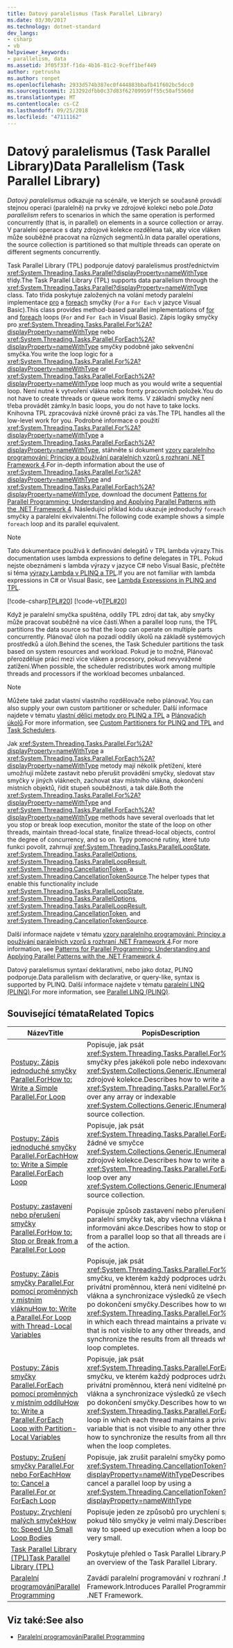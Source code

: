 ```yaml
---
title: Datový paralelismus (Task Parallel Library)
ms.date: 03/30/2017
ms.technology: dotnet-standard
dev_langs:
- csharp
- vb
helpviewer_keywords:
- parallelism, data
ms.assetid: 3f05f33f-f1da-4b16-81c2-9ceff1bef449
author: rpetrusha
ms.author: ronpet
ms.openlocfilehash: 2933d574b387ec0f444883bbafb41f602bc5dcc0
ms.sourcegitcommit: 213292dfbb0c37d83f62709959ff55c50af5560d
ms.translationtype: MT
ms.contentlocale: cs-CZ
ms.lasthandoff: 09/25/2018
ms.locfileid: "47111162"
---
```

# <a name="data-parallelism-task-parallel-library"></a><span data-ttu-id="492fe-102">Datový paralelismus (Task Parallel Library)</span><span class="sxs-lookup"><span data-stu-id="492fe-102">Data Parallelism (Task Parallel Library)</span></span>
<span data-ttu-id="492fe-103">*Datový paralelismus* odkazuje na scénáře, ve kterých se současně provádí stejnou operaci (paralelně) na prvky ve zdrojové kolekci nebo pole.</span><span class="sxs-lookup"><span data-stu-id="492fe-103">*Data parallelism* refers to scenarios in which the same operation is performed concurrently (that is, in parallel) on elements in a source collection or array.</span></span> <span data-ttu-id="492fe-104">V paralelní operace s daty zdrojové kolekce rozdělena tak, aby více vláken může souběžně pracovat na různých segmentů.</span><span class="sxs-lookup"><span data-stu-id="492fe-104">In data parallel operations, the source collection is partitioned so that multiple threads can operate on different segments concurrently.</span></span>  
  
 <span data-ttu-id="492fe-105">Task Parallel Library (TPL) podporuje datový paralelismus prostřednictvím <xref:System.Threading.Tasks.Parallel?displayProperty=nameWithType> třídy.</span><span class="sxs-lookup"><span data-stu-id="492fe-105">The Task Parallel Library (TPL) supports data parallelism through the <xref:System.Threading.Tasks.Parallel?displayProperty=nameWithType> class.</span></span> <span data-ttu-id="492fe-106">Tato třída poskytuje založených na volání metody paralelní implementace [pro](~/docs/csharp/language-reference/keywords/for.md) a [foreach](~/docs/csharp/language-reference/keywords/foreach-in.md) smyčky (`For` a `For Each` v jazyce Visual Basic).</span><span class="sxs-lookup"><span data-stu-id="492fe-106">This class provides method-based parallel implementations of [for](~/docs/csharp/language-reference/keywords/for.md) and [foreach](~/docs/csharp/language-reference/keywords/foreach-in.md) loops (`For` and `For Each` in Visual Basic).</span></span> <span data-ttu-id="492fe-107">Zápis logiky smyčky pro <xref:System.Threading.Tasks.Parallel.For%2A?displayProperty=nameWithType> nebo <xref:System.Threading.Tasks.Parallel.ForEach%2A?displayProperty=nameWithType> smyčky podobně jako sekvenční smyčka.</span><span class="sxs-lookup"><span data-stu-id="492fe-107">You write the loop logic for a <xref:System.Threading.Tasks.Parallel.For%2A?displayProperty=nameWithType> or <xref:System.Threading.Tasks.Parallel.ForEach%2A?displayProperty=nameWithType> loop much as you would write a sequential loop.</span></span> <span data-ttu-id="492fe-108">Není nutné k vytvoření vlákna nebo fronty pracovních položek.</span><span class="sxs-lookup"><span data-stu-id="492fe-108">You do not have to create threads or queue work items.</span></span> <span data-ttu-id="492fe-109">V základní smyčky není třeba provádět zámky.</span><span class="sxs-lookup"><span data-stu-id="492fe-109">In basic loops, you do not have to take locks.</span></span> <span data-ttu-id="492fe-110">Knihovna TPL zpracovává nízké úrovně práci za vás.</span><span class="sxs-lookup"><span data-stu-id="492fe-110">The TPL handles all the low-level work for you.</span></span> <span data-ttu-id="492fe-111">Podrobné informace o použití <xref:System.Threading.Tasks.Parallel.For%2A?displayProperty=nameWithType> a <xref:System.Threading.Tasks.Parallel.ForEach%2A?displayProperty=nameWithType>, stáhněte si dokument [vzory paralelního programování: Principy a používání paralelních vzorů s rozhraní .NET Framework 4](https://www.microsoft.com/download/details.aspx?id=19222).</span><span class="sxs-lookup"><span data-stu-id="492fe-111">For in-depth information about the use of <xref:System.Threading.Tasks.Parallel.For%2A?displayProperty=nameWithType> and <xref:System.Threading.Tasks.Parallel.ForEach%2A?displayProperty=nameWithType>, download the document [Patterns for Parallel Programming: Understanding and Applying Parallel Patterns with the .NET Framework 4](https://www.microsoft.com/download/details.aspx?id=19222).</span></span> <span data-ttu-id="492fe-112">Následující příklad kódu ukazuje jednoduchý `foreach` smyčky a paralelní ekvivalentní.</span><span class="sxs-lookup"><span data-stu-id="492fe-112">The following code example shows a simple `foreach` loop and its parallel equivalent.</span></span>  
  
> [!NOTE]
>  <span data-ttu-id="492fe-113">Tato dokumentace používá k definování delegátů v TPL lambda výrazy.</span><span class="sxs-lookup"><span data-stu-id="492fe-113">This documentation uses lambda expressions to define delegates in TPL.</span></span> <span data-ttu-id="492fe-114">Pokud nejste obeznámeni s lambda výrazy v jazyce C# nebo Visual Basic, přečtěte si téma [výrazy Lambda v PLINQ a TPL](../../../docs/standard/parallel-programming/lambda-expressions-in-plinq-and-tpl.md).</span><span class="sxs-lookup"><span data-stu-id="492fe-114">If you are not familiar with lambda expressions in C# or Visual Basic, see [Lambda Expressions in PLINQ and TPL](../../../docs/standard/parallel-programming/lambda-expressions-in-plinq-and-tpl.md).</span></span>  
  
 [!code-csharp[TPL#20](../../../samples/snippets/csharp/VS_Snippets_Misc/tpl/cs/tpl.cs#20)]
 [!code-vb[TPL#20](../../../samples/snippets/visualbasic/VS_Snippets_Misc/tpl/vb/tpl_vb.vb#20)]  
  
 <span data-ttu-id="492fe-115">Když je paralelní smyčka spuštěna, oddíly TPL zdroj dat tak, aby smyčky může pracovat souběžně na více částí.</span><span class="sxs-lookup"><span data-stu-id="492fe-115">When a parallel loop runs, the TPL partitions the data source so that the loop can operate on multiple parts concurrently.</span></span> <span data-ttu-id="492fe-116">Plánovač úloh na pozadí oddíly úkolů na základě systémových prostředků a úloh.</span><span class="sxs-lookup"><span data-stu-id="492fe-116">Behind the scenes, the Task Scheduler partitions the task based on system resources and workload.</span></span> <span data-ttu-id="492fe-117">Pokud je to možné, Plánovač přerozděluje práci mezi více vláken a procesory, pokud nevyvážené zatížení.</span><span class="sxs-lookup"><span data-stu-id="492fe-117">When possible, the scheduler redistributes work among multiple threads and processors if the workload becomes unbalanced.</span></span>  
  
> [!NOTE]
>  <span data-ttu-id="492fe-118">Můžete také zadat vlastní vlastního rozdělovače nebo plánovač.</span><span class="sxs-lookup"><span data-stu-id="492fe-118">You can also supply your own custom partitioner or scheduler.</span></span> <span data-ttu-id="492fe-119">Další informace najdete v tématu [vlastní dělicí metody pro PLINQ a TPL](../../../docs/standard/parallel-programming/custom-partitioners-for-plinq-and-tpl.md) a [Plánovačích úkolů](https://msdn.microsoft.com/library/638f8ea5-21db-47a2-a934-86e1e961bf65).</span><span class="sxs-lookup"><span data-stu-id="492fe-119">For more information, see [Custom Partitioners for PLINQ and TPL](../../../docs/standard/parallel-programming/custom-partitioners-for-plinq-and-tpl.md) and [Task Schedulers](https://msdn.microsoft.com/library/638f8ea5-21db-47a2-a934-86e1e961bf65).</span></span>  
  
 <span data-ttu-id="492fe-120">Jak <xref:System.Threading.Tasks.Parallel.For%2A?displayProperty=nameWithType> a <xref:System.Threading.Tasks.Parallel.ForEach%2A?displayProperty=nameWithType> metody mají několik přetížení, které umožňují můžete zastavit nebo přerušit provádění smyčky, sledovat stav smyčky v jiných vláknech, zachovat stav místního vlákna, dokončení místních objektů, řídit stupeň souběžnosti, a tak dále.</span><span class="sxs-lookup"><span data-stu-id="492fe-120">Both the <xref:System.Threading.Tasks.Parallel.For%2A?displayProperty=nameWithType> and <xref:System.Threading.Tasks.Parallel.ForEach%2A?displayProperty=nameWithType> methods have several overloads that let you stop or break loop execution, monitor the state of the loop on other threads, maintain thread-local state, finalize thread-local objects, control the degree of concurrency, and so on.</span></span> <span data-ttu-id="492fe-121">Typy pomocné rutiny, které tuto funkci povolit, zahrnují <xref:System.Threading.Tasks.ParallelLoopState>, <xref:System.Threading.Tasks.ParallelOptions>, <xref:System.Threading.Tasks.ParallelLoopResult>, <xref:System.Threading.CancellationToken>, a <xref:System.Threading.CancellationTokenSource>.</span><span class="sxs-lookup"><span data-stu-id="492fe-121">The helper types that enable this functionality include <xref:System.Threading.Tasks.ParallelLoopState>, <xref:System.Threading.Tasks.ParallelOptions>, <xref:System.Threading.Tasks.ParallelLoopResult>, <xref:System.Threading.CancellationToken>, and <xref:System.Threading.CancellationTokenSource>.</span></span>  
  
 <span data-ttu-id="492fe-122">Další informace najdete v tématu [vzory paralelního programování: Principy a používání paralelních vzorů s rozhraní .NET Framework 4](https://www.microsoft.com/download/details.aspx?id=19222).</span><span class="sxs-lookup"><span data-stu-id="492fe-122">For more information, see [Patterns for Parallel Programming: Understanding and Applying Parallel Patterns with the .NET Framework 4](https://www.microsoft.com/download/details.aspx?id=19222).</span></span>  
  
 <span data-ttu-id="492fe-123">Datový paralelismus syntaxí deklarativní, nebo jako dotaz, PLINQ podporuje.</span><span class="sxs-lookup"><span data-stu-id="492fe-123">Data parallelism with declarative, or query-like, syntax is supported by PLINQ.</span></span> <span data-ttu-id="492fe-124">Další informace najdete v tématu [paralelní LINQ (PLINQ)](../../../docs/standard/parallel-programming/parallel-linq-plinq.md).</span><span class="sxs-lookup"><span data-stu-id="492fe-124">For more information, see [Parallel LINQ (PLINQ)](../../../docs/standard/parallel-programming/parallel-linq-plinq.md).</span></span>  
  
## <a name="related-topics"></a><span data-ttu-id="492fe-125">Související témata</span><span class="sxs-lookup"><span data-stu-id="492fe-125">Related Topics</span></span>  
  
|<span data-ttu-id="492fe-126">Název</span><span class="sxs-lookup"><span data-stu-id="492fe-126">Title</span></span>|<span data-ttu-id="492fe-127">Popis</span><span class="sxs-lookup"><span data-stu-id="492fe-127">Description</span></span>|  
|-----------|-----------------|  
|[<span data-ttu-id="492fe-128">Postupy: Zápis jednoduché smyčky Parallel.For</span><span class="sxs-lookup"><span data-stu-id="492fe-128">How to: Write a Simple Parallel.For Loop</span></span>](../../../docs/standard/parallel-programming/how-to-write-a-simple-parallel-for-loop.md)|<span data-ttu-id="492fe-129">Popisuje, jak psát <xref:System.Threading.Tasks.Parallel.For%2A> smyčky přes jakékoli pole nebo indexovanou <xref:System.Collections.Generic.IEnumerable%601> zdrojové kolekce.</span><span class="sxs-lookup"><span data-stu-id="492fe-129">Describes how to write a <xref:System.Threading.Tasks.Parallel.For%2A> loop over any array or indexable <xref:System.Collections.Generic.IEnumerable%601> source collection.</span></span>|  
|[<span data-ttu-id="492fe-130">Postupy: Zápis jednoduché smyčky Parallel.ForEach</span><span class="sxs-lookup"><span data-stu-id="492fe-130">How to: Write a Simple Parallel.ForEach Loop</span></span>](../../../docs/standard/parallel-programming/how-to-write-a-simple-parallel-foreach-loop.md)|<span data-ttu-id="492fe-131">Popisuje, jak psát <xref:System.Threading.Tasks.Parallel.ForEach%2A> žádné ve smyčce <xref:System.Collections.Generic.IEnumerable%601> zdrojové kolekce.</span><span class="sxs-lookup"><span data-stu-id="492fe-131">Describes how to write a <xref:System.Threading.Tasks.Parallel.ForEach%2A> loop over any <xref:System.Collections.Generic.IEnumerable%601> source collection.</span></span>|  
|[<span data-ttu-id="492fe-132">Postupy: zastavení nebo přerušení smyčky Parallel.For</span><span class="sxs-lookup"><span data-stu-id="492fe-132">How to: Stop or Break from a Parallel.For Loop</span></span>](https://msdn.microsoft.com/library/de52e4f1-9346-4ad5-b582-1a4d54dc7f7e)|<span data-ttu-id="492fe-133">Popisuje způsob zastavení nebo přerušení paralelní smyčky tak, aby všechna vlákna budou informováni akce.</span><span class="sxs-lookup"><span data-stu-id="492fe-133">Describes how to stop or break from a parallel loop so that all threads are informed of the action.</span></span>|  
|[<span data-ttu-id="492fe-134">Postupy: Zápis smyčky Parallel.For pomocí proměnných v místním vláknu</span><span class="sxs-lookup"><span data-stu-id="492fe-134">How to: Write a Parallel.For Loop with Thread-Local Variables</span></span>](../../../docs/standard/parallel-programming/how-to-write-a-parallel-for-loop-with-thread-local-variables.md)|<span data-ttu-id="492fe-135">Popisuje, jak psát <xref:System.Threading.Tasks.Parallel.For%2A> smyčku, ve kterém každý podproces udržuje privátní proměnnou, která není viditelné pro ostatní vlákna a synchronizace výsledků ze všech vláken, po dokončení smyčky.</span><span class="sxs-lookup"><span data-stu-id="492fe-135">Describes how to write a <xref:System.Threading.Tasks.Parallel.For%2A> loop in which each thread maintains a private variable that is not visible to any other threads, and how to synchronize the results from all threads when the loop completes.</span></span>|  
|[<span data-ttu-id="492fe-136">Postupy: Zápis smyčky Parallel.ForEach pomocí proměnných v místním oddílu</span><span class="sxs-lookup"><span data-stu-id="492fe-136">How to: Write a Parallel.ForEach Loop with Partition-Local Variables</span></span>](../../../docs/standard/parallel-programming/how-to-write-a-parallel-foreach-loop-with-partition-local-variables.md)|<span data-ttu-id="492fe-137">Popisuje, jak psát <xref:System.Threading.Tasks.Parallel.ForEach%2A> smyčku, ve kterém každý podproces udržuje privátní proměnnou, která není viditelné pro ostatní vlákna a synchronizace výsledků ze všech vláken, po dokončení smyčky.</span><span class="sxs-lookup"><span data-stu-id="492fe-137">Describes how to write a <xref:System.Threading.Tasks.Parallel.ForEach%2A> loop in which each thread maintains a private variable that is not visible to any other threads, and how to synchronize the results from all threads when the loop completes.</span></span>|  
|[<span data-ttu-id="492fe-138">Postupy: Zrušení smyčky Parallel.For nebo ForEach</span><span class="sxs-lookup"><span data-stu-id="492fe-138">How to: Cancel a Parallel.For or ForEach Loop</span></span>](../../../docs/standard/parallel-programming/how-to-cancel-a-parallel-for-or-foreach-loop.md)|<span data-ttu-id="492fe-139">Popisuje, jak zrušit paralelní smyčky pomocí <xref:System.Threading.CancellationToken?displayProperty=nameWithType></span><span class="sxs-lookup"><span data-stu-id="492fe-139">Describes how to cancel a parallel loop by using a <xref:System.Threading.CancellationToken?displayProperty=nameWithType></span></span>|  
|[<span data-ttu-id="492fe-140">Postupy: Zrychlení malých smyček</span><span class="sxs-lookup"><span data-stu-id="492fe-140">How to: Speed Up Small Loop Bodies</span></span>](../../../docs/standard/parallel-programming/how-to-speed-up-small-loop-bodies.md)|<span data-ttu-id="492fe-141">Popisuje jeden ze způsobů pro urychlení spuštění, pokud tělo smyčky je velmi malý.</span><span class="sxs-lookup"><span data-stu-id="492fe-141">Describes one way to speed up execution when a loop body is very small.</span></span>|  
|[<span data-ttu-id="492fe-142">Task Parallel Library (TPL)</span><span class="sxs-lookup"><span data-stu-id="492fe-142">Task Parallel Library (TPL)</span></span>](../../../docs/standard/parallel-programming/task-parallel-library-tpl.md)|<span data-ttu-id="492fe-143">Poskytuje přehled o Task Parallel Library.</span><span class="sxs-lookup"><span data-stu-id="492fe-143">Provides an overview of the Task Parallel Library.</span></span>|  
|[<span data-ttu-id="492fe-144">Paralelní programování</span><span class="sxs-lookup"><span data-stu-id="492fe-144">Parallel Programming</span></span>](../../../docs/standard/parallel-programming/index.md)|<span data-ttu-id="492fe-145">Zavádí paralelní programování v rozhraní .NET Framework.</span><span class="sxs-lookup"><span data-stu-id="492fe-145">Introduces Parallel Programming in the .NET Framework.</span></span>|  
  
## <a name="see-also"></a><span data-ttu-id="492fe-146">Viz také:</span><span class="sxs-lookup"><span data-stu-id="492fe-146">See also</span></span>

- [<span data-ttu-id="492fe-147">Paralelní programování</span><span class="sxs-lookup"><span data-stu-id="492fe-147">Parallel Programming</span></span>](../../../docs/standard/parallel-programming/index.md)

